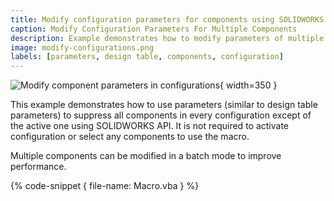 ```yaml
---
title: Modify configuration parameters for components using SOLIDWORKS API
caption: Modify Configuration Parameters For Multiple Components
description: Example demonstrates how to modify parameters of multiple components in the specified configurations (e.g. suppression state) using SOLIDWORKS API
image: modify-configurations.png
labels: [parameters, design table, components, configuration]
---
```

![Modify component parameters in configurations](modify-configurations.png){ width=350 }

This example demonstrates how to use parameters (similar to design table parameters) to suppress all components in every configuration except of the active one using SOLIDWORKS API. It is not required to activate configuration or select any components to use the macro.

Multiple components can be modified in a batch mode to improve performance.

{% code-snippet { file-name: Macro.vba } %}